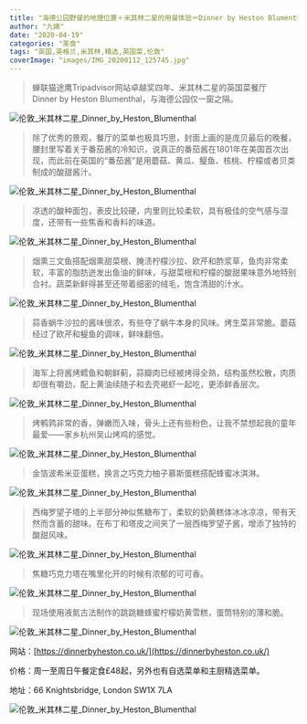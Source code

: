 ```yaml
---
title: "海德公园野餐的地理位置＋米其林二星的用餐体验＝Dinner by Heston Blumenthal"
author: "九姨"
date: "2020-04-19"
categories: "美食"
tags: "英国,英格兰,米其林,精选,英国菜,伦敦"
coverImage: "images/IMG_20200112_125745.jpg"
---
```


>蝉联猫途鹰Tripadvisor网站卓越奖四年、米其林二星的英国菜餐厅Dinner by Heston Blumenthal，与海德公园仅一窗之隔。

![伦敦_米其林二星_Dinner_by_Heston_Blumenthal](images/IMG_20200112_125011.jpg)

>除了优秀的景观，餐厅的菜单也极具巧思，封面上画的是庞贝最后的晚餐，腰封里写着关于番茄酱的冷知识，说真正的番茄酱在1801年在美国首次出现，而此前在英国的“番茄酱”是用蘑菇、黄瓜、鳀鱼、核桃、柠檬或者贝类制成的酸甜酱汁。

![伦敦_米其林二星_Dinner_by_Heston_Blumenthal](images/IMG_20200301_130350.jpg)

>凉透的酸种面包，表皮比较硬，内里则比较柔软，具有极佳的空气感与湿度，还带有一些焦香和香料的味道。

![伦敦_米其林二星_Dinner_by_Heston_Blumenthal](images/IMG_20200112_123858.jpg)

>烟熏三文鱼搭配烟熏甜菜根、腌渍柠檬沙拉、欧芹和酢浆草，鱼肉非常柔软，丰富的脂肪迸发出鱼油的鲜味，与甜菜根和柠檬的酸甜果味意外地特别合衬。蔬菜新鲜得甚至还带着细密的绒毛，饱含清甜的汁水。

![伦敦_米其林二星_Dinner_by_Heston_Blumenthal](images/IMG_20200112_125745.jpg)

>蒜香蜗牛沙拉的酱味很浓，有些夺了蜗牛本身的风味。烤生菜非常脆。蘑菇经过了欧芹和鳀鱼的调味，鲜味翻倍。

![伦敦_米其林二星_Dinner_by_Heston_Blumenthal](images/IMG_20200112_125818.jpg)

>海军上将酱烤鳕鱼和朝鲜蓟，蒜瓣肉已经被烤得全熟，结构虽然松散，肉质却很有嚼劲，配上黄油续随子和去壳褐虾一起吃，更添鲜香层次。

![伦敦_米其林二星_Dinner_by_Heston_Blumenthal](images/IMG_20200112_132334.jpg)

>烤鹌鹑非常的香，弹嫩而入味，骨头上还有些粉色，让我不禁想起我的童年最爱——家乡杭州吴山烤鸡的感觉。

![伦敦_米其林二星_Dinner_by_Heston_Blumenthal](images/IMG_20200112_132347.jpg)

>金箔波希米亚蛋糕，换言之巧克力柚子慕斯蛋糕搭配蜂蜜冰淇淋。

![伦敦_米其林二星_Dinner_by_Heston_Blumenthal](images/IMG_20200112_140253.jpg)

>西梅罗望子塔的上半部分神似焦糖布丁，柔软的奶黄糕体冰冰凉凉，带有天然而含蓄的甜味。在布丁和塔皮之间夹了一层西梅罗望子酱，增添了独特的酸甜风味。

![伦敦_米其林二星_Dinner_by_Heston_Blumenthal](images/IMG_20200112_140345.jpg)

>焦糖巧克力塔在嘴里化开的时候有浓郁的可可香。

![伦敦_米其林二星_Dinner_by_Heston_Blumenthal](images/IMG_20200112_142912.jpg)

>现场使用液氮古法制作的跳跳糖蜂蜜柠檬奶黄雪糕，蛋筒特别的薄和脆。

![伦敦_米其林二星_Dinner_by_Heston_Blumenthal](images/IMG_20200112_143952.jpg)

网站：[https://dinnerbyheston.co.uk/](https://dinnerbyheston.co.uk/)

价格：周一至周日午餐定食£48起，另外也有自选菜单和主厨精选菜单。

地址：66 Knightsbridge, London SW1X 7LA

![伦敦_米其林二星_Dinner_by_Heston_Blumenthal](images/Dinner_by_Heston_Blumenthal.jpg)